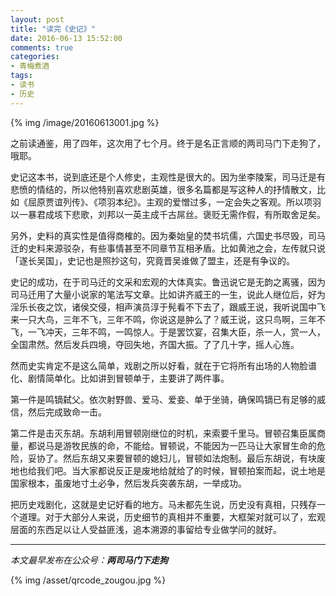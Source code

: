 ```yaml
---
layout: post
title: "读完《史记》"
date: 2016-06-13 15:52:00
comments: true
categories:
- 青梅煮酒
tags:
- 读书
- 历史
---
```


{% img /image/20160613001.jpg %}

之前读通鉴，用了四年，这次用了七个月。终于是名正言顺的两司马门下走狗了，哦耶。

史记这本书，说到底还是个人修史，主观性是很大的。因为坐李陵案，司马迁是有悲愤的情结的，所以他特别喜欢悲剧英雄，很多名篇都是写这种人的抒情散文，比如《屈原贾谊列传》、《项羽本纪》。主观的爱憎过多，一定会失之客观。所以项羽以一暴君成垓下悲歌，刘邦以一英主成千古屌丝。褒贬无需作假，有所取舍足矣。

另外，史料的真实性是值得商榷的。因为秦始皇的焚书坑儒，六国史书尽毁，司马迁的史料来源驳杂，有些事情甚至不同章节互相矛盾。比如黄池之会，左传就只说「遂长吴国」，史记也是照抄这句，究竟晋吴谁做了盟主，还是有争议的。

史记的成功，在于司马迁的文采和宏观的大体真实。鲁迅说它是无韵之离骚，因为司马迁用了大量小说家的笔法写文章。比如讲齐威王的一生，说此人继位后，好为淫乐长夜之饮，诸侯交侵，相声演员淳于髡看不下去了，跟威王说，我听说国中飞来一只大鸟，三年不飞，三年不鸣，你说这是肿么了？威王说，这只鸟啊，三年不飞，一飞冲天，三年不鸣，一鸣惊人。于是罢饮宴，召集大臣，杀一人，赏一人，全国肃然。然后发兵四境，夺回失地，齐国大振。了了几十字，摇人心旌。

然而史实肯定不是这么简单，戏剧之所以好看，就在于它将所有出场的人物脸谱化、剧情简单化。比如讲到冒顿单于，主要讲了两件事。

第一件是鸣镝弑父。依次射野兽、爱马、爱妾、单于坐骑，确保鸣镝已有足够的威信，然后完成致命一击。

第二件是击灭东胡。东胡利用冒顿刚继位的时机，来索要千里马。冒顿召集臣属商量，都说马是游牧民族的命，不能给。冒顿说，不能因为一匹马让大家冒生命的危险，妥协了。然后东胡又来要冒顿的媳妇儿，冒顿如法炮制。最后东胡说，有块废地也给我们吧。当大家都说反正是废地给就给了的时候，冒顿拍案而起，说土地是国家根本，虽废地寸土必争，然后发兵突袭东胡，一举成功。

把历史戏剧化，这就是史记好看的地方。马未都先生说，历史没有真相，只残存一个道理。对于大部分人来说，历史细节的真相并不重要，大框架对就可以了，宏观层面的东西足以让人受益匪浅，追本溯源的事留给专业做学问的就好。

<hr>

*本文最早发布在公众号：__两司马门下走狗__*

{% img /asset/qrcode_zougou.jpg %}
